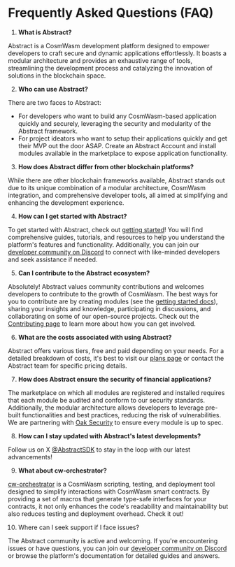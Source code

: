 # Frequently Asked Questions (FAQ)

1. **What is Abstract?**

Abstract is a CosmWasm development platform designed to empower developers to craft secure and dynamic applications
effortlessly. It boasts a modular architecture and provides an exhaustive range of tools, streamlining the development
process and catalyzing the innovation of solutions in the blockchain space.

2. **Who can use Abstract?**

There are two faces to Abstract:

- For developers who want to build any CosmWasm-based application quickly and securely, leveraging the security and
  modularity of the Abstract framework.
- For project ideators who want to setup their applications quickly and get their MVP out the door ASAP. Create an
  Abstract Account and install modules available in the marketplace to expose application functionality.

3. **How does Abstract differ from other blockchain platforms?**

While there are other blockchain frameworks available, Abstract stands out due to its unique combination of a modular
architecture, CosmWasm integration, and comprehensive developer tools, all aimed at simplifying and enhancing the
development experience.

4. **How can I get started with Abstract?**

To get started with Abstract, check out [getting started](../4_get_started/1_index.md)! You will find comprehensive
guides, tutorials, and resources to help you understand the platform's features and functionality. Additionally, you can
join our <a href="https://discord.com/invite/uch3Tq3aym" target="_blank">developer community on Discord</a> to connect
with
like-minded developers and seek
assistance if needed.

5. **Can I contribute to the Abstract ecosystem?**

Absolutely! Abstract values community contributions and welcomes developers to contribute to the growth of CosmWasm. The
best ways for you to contribute are by creating modules (see the [getting started docs](../4_get_started/1_index.md)),
sharing your insights and knowledge, participating in discussions, and collaborating on some of our open-source
projects. Check out the [Contributing page](../contributing.md) to learn more about how you can get involved.

6. **What are the costs associated with using Abstract?**

Abstract offers various tiers, free and paid depending on your needs. For a detailed breakdown of costs, it's best to
visit our [plans page](https://abstract.money/orchestrator) or contact the Abstract team for specific pricing details.

7. **How does Abstract ensure the security of financial applications?**

The marketplace on which all modules are registered and installed requires that each module be audited and conform to
our security standards. Additionally, the modular architecture allows developers to leverage pre-built functionalities
and best practices, reducing the risk of vulnerabilities. We are partnering
with <a href="https://www.oaksecurity.io/" target="_blank">Oak Security</a> to ensure every module is up to spec.

8. **How can I stay updated with Abstract's latest developments?**

Follow us on X <a href="https://x.com/AbstractSDK" target="_blank">@AbstractSDK</a> to stay in the loop with our latest advancements!

9. **What about cw-orchestrator?**

<a href="https://github.com/AbstractSDK/cw-orchestrator" target="_blank">cw-orchestrator</a> is a CosmWasm scripting,
testing, and deployment tool designed to simplify interactions with CosmWasm smart contracts. By providing a set of
macros that generate type-safe interfaces for your contracts, it not only enhances the code's readability and
maintainability but also reduces testing and deployment overhead. Check it out!

10. Where can I seek support if I face issues?

The Abstract community is active and welcoming. If you're encountering issues or have questions, you can join our
<a href="https://discord.com/invite/uch3Tq3aym" target="_blank">developer community on Discord</a> or browse the
platform's documentation for detailed guides and answers.
